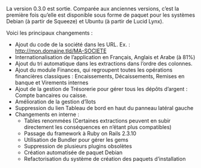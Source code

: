 La version 0.3.0 est sortie. Comparée aux anciennes versions, c’est la première fois qu’elle est disponible sous forme de paquet pour les systèmes Debian (à partir de Squeeze) et Ubuntu (à partir de Lucid Lynx).

Voici les principaux changements :

  - Ajout du code de la société dans les URL. Ex. : http://mon.domaine.tld/MA-SOCIETE
  - Internationalisation de l’application en Français, Anglais et Arabe (à 81%)
  - Ajout du tri automatique dans les extractions dans l’ordre des colonnes.
  - Ajout du module Finances, qui regroupent toutes les opérations financières classiques : Encaissements, Décaissements, Remises en banque et Virements internes
  - Ajout de la gestion de Trésorerie pour gérer tous les dépôts d’argent : Compte bancaires ou caisse.
  - Amélioration de la gestion d’îlots
  - Suppression du lien Tableau de bord en haut du panneau latéral gauche
  - Changements en interne :
      - Tables renommées (Certaines extractions peuvent en subir directement les conséquences en n’étant plus compatibles)
      - Passage du framework à Ruby on Rails 2.3.10
      - Utilisation de Bundler pour gérer les gems
      - Suppression de plusieurs plugins obsolètes
      - Création automatisée de paquet Debian
      - Refactorisation du système de création des paquets d’installation

